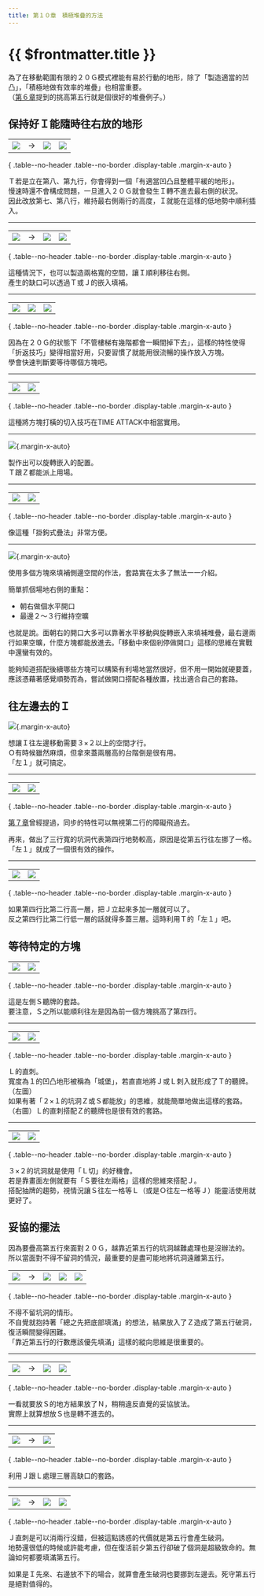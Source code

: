 ```yaml
---
title: 第１０章　積極堆疊的方法
---
```


# {{ $frontmatter.title }}

為了在移動範圍有限的２０Ｇ模式裡能有易於行動的地形，除了「製造適當的凹凸」，「積極地做有效率的堆疊」也相當重要。  
（[第６章](./6.md)提到的挑高第五行就是個很好的堆疊例子。）  

## 保持好Ｉ能隨時往右放的地形

|      |      |      |      |
| :--: | :--: | :--: | :--: |
| ![](/img/10/01.png) | → | ![](/img/10/02.png) | ![](/img/10/03.png) | 

{ .table--no-header .table--no-border .display-table .margin-x-auto }

Ｔ若是立在第八、第九行，你會得到一個「有適當凹凸且整體平緩的地形」。  
慢速時還不會構成問題，一旦進入２０Ｇ就會發生Ｉ轉不進去最右側的狀況。  
因此改放第七、第八行，維持最右側兩行的高度，Ｉ就能在這樣的低地勢中順利插入。 

---

|      |      |      |      |
| :--: | :--: | :--: | :--: |
| ![](/img/10/04.png) | → | ![](/img/10/05.png) | ![](/img/10/06.png) | 

{ .table--no-header .table--no-border .display-table .margin-x-auto }

這種情況下，也可以製造兩格寬的空間，讓Ｉ順利移往右側。  
產生的缺口可以透過Ｔ或Ｊ的嵌入填補。  

---

|      |      |      | 
| :--: | :--: | :--: | 
| ![](/img/10/01.gif) | ![](/img/10/02.gif) | ![](/img/10/03.gif) | 

{ .table--no-header .table--no-border .display-table .margin-x-auto }

因為在２０Ｇ的狀態下「不管樓梯有幾階都會一瞬間掉下去」，這樣的特性使得「折返技巧」變得相當好用，只要習慣了就能用很流暢的操作放入方塊。   
學會快速判斷要等待哪個方塊吧。  

---

|      |      |
| :--: | :--: |
| ![](/img/10/04.gif) | ![](/img/10/05.gif) |

{ .table--no-header .table--no-border .display-table .margin-x-auto }

這種將方塊打橫的切入技巧在TIME ATTACK中相當實用。  

---

![](/img/10/06.gif){.margin-x-auto}  

製作出可以旋轉嵌入的配置。  
Ｔ跟Ｚ都能派上用場。  

---

|      |      |
| :--: | :--: |
| ![](/img/10/07.gif) | ![](/img/10/08.gif) |

{ .table--no-header .table--no-border .display-table .margin-x-auto }

像這種「掛鉤式疊法」非常方便。  

---

![](/img/10/09.gif){.margin-x-auto}  

使用多個方塊來填補側邊空間的作法，套路實在太多了無法一一介紹。  

簡單抓個場地右側的重點：  
- 朝右做個水平開口
- 最邊２～３行維持空曠

也就是說。面朝右的開口大多可以靠著水平移動與旋轉嵌入來填補堆疊，最右邊兩行如果空曠，什麼方塊都能放進去。「移動中來個剎停做開口」這樣的思維在實戰中還蠻有效的。

能夠知道搭配後續哪些方塊可以構築有利場地當然很好，但不用一開始就硬要蓋，應該憑藉著感覺順勢而為，嘗試做開口搭配各種放置，找出適合自己的套路。  


## 往左邊去的Ｉ

![](/img/10/10.gif){.margin-x-auto}  

想讓Ｉ往左邊移動需要３×２以上的空間才行。  
Ｏ有時候雖然麻煩，但拿來蓋兩層高的台階倒是很有用。  
「左１」就可搞定。  

---

|      |      |
| :--: | :--: |
| ![](/img/10/11.gif) | ![](/img/10/12.gif) |

{ .table--no-header .table--no-border .display-table .margin-x-auto }

[第７章](./7.md)曾經提過，同步的特性可以無視第二行的障礙飛過去。  

再來，做出了三行寬的坑洞代表第四行地勢較高，原因是從第五行往左挪了一格。  
「左１」就成了一個很有效的操作。  

---

|      |      |
| :--: | :--: |
| ![](/img/10/13.gif) | ![](/img/10/14.gif) |

{ .table--no-header .table--no-border .display-table .margin-x-auto }

如果第四行比第二行高一層，把Ｊ立起來多加一層就可以了。  
反之第四行比第二行低一層的話就得多蓋三層。這時利用Ｔ的「左１」吧。  


## 等待特定的方塊

|      |      |
| :--: | :--: |
| ![](/img/10/15.gif) | ![](/img/10/16.gif) |

{ .table--no-header .table--no-border .display-table .margin-x-auto }

這是左側Ｓ聽牌的套路。  
要注意，Ｓ之所以能順利往左是因為前一個方塊挑高了第四行。  

---

|      |      |
| :--: | :--: |
| ![](/img/10/17.gif) | ![](/img/10/18.gif) |

{ .table--no-header .table--no-border .display-table .margin-x-auto }

Ｌ的直刺。  
寬度為１的凹凸地形被稱為「城堡」，若直直地將Ｊ或Ｌ刺入就形成了Ｔ的聽牌。（左圖）  
如果有著「２×１的坑洞Ｚ或Ｓ都能放」的思維，就能簡單地做出這樣的套路。（右圖）Ｌ的直刺搭配Ｚ的聽牌也是很有效的套路。  

---

|      |      |
| :--: | :--: |
| ![](/img/10/19.gif) | ![](/img/10/20.gif) |

{ .table--no-header .table--no-border .display-table .margin-x-auto }

３×２的坑洞就是使用「Ｌ切」的好機會。  
若是靠畫面左側就要有「Ｓ要往左兩格」這樣的思維來搭配Ｊ。  
搭配抽牌的趨勢，視情況讓Ｓ往左一格等Ｌ（或是Ｏ往左一格等Ｊ）能靈活使用就更好了。  


## 妥協的擺法

因為要疊高第五行來面對２０Ｇ，越靠近第五行的坑洞越難處理也是沒辦法的。  
所以當面對不得不留洞的情況，最重要的是盡可能地將坑洞遠離第五行。  

|      |      |      |      |      |
| :--: | :--: | :--: | :--: | :--: |
| ![](/img/10/07.png) | → | ![](/img/10/08.png) | ![](/img/10/09.png) | ![](/img/10/10.png) | 

{ .table--no-header .table--no-border .display-table .margin-x-auto }

不得不留坑洞的情形。  
不自覺就抱持著「總之先把底部填滿」的想法，結果放入了Ｚ造成了第五行破洞，復活瞬間變得困難。  
「靠近第五行的行數應該優先填滿」這樣的縱向思維是很重要的。  

---

|      |      |      |      |
| :--: | :--: | :--: | :--: |
| ![](/img/10/11.png) | → | ![](/img/10/12.png) | ![](/img/10/13.png) | 

{ .table--no-header .table--no-border .display-table .margin-x-auto }

一看就要放Ｓ的地方結果放了Ｎ，稍稍違反直覺的妥協放法。  
實際上就算想放Ｓ也是轉不進去的。  

---

|      |      |      |
| :--: | :--: | :--: |
| ![](/img/10/14.png) | → | ![](/img/10/15.png) |

{ .table--no-header .table--no-border .display-table .margin-x-auto }

利用Ｊ跟Ｌ處理三層高缺口的套路。  

---

|      |      |      |      |
| :--: | :--: | :--: | :--: |
| ![](/img/10/16.png) | → | ![](/img/10/17.png) | ![](/img/10/18.png) | 

{ .table--no-header .table--no-border .display-table .margin-x-auto }

Ｊ直刺是可以消兩行沒錯，但被這點誘惑的代價就是第五行會產生破洞。  
地勢還很低的時候或許能考慮，但在復活前夕第五行卻破了個洞是超級致命的。無論如何都要填滿第五行。  

如果是Ｉ先來、右邊放不下的場合，就算會產生破洞也要挪到左邊去。死守第五行是絕對值得的。  
